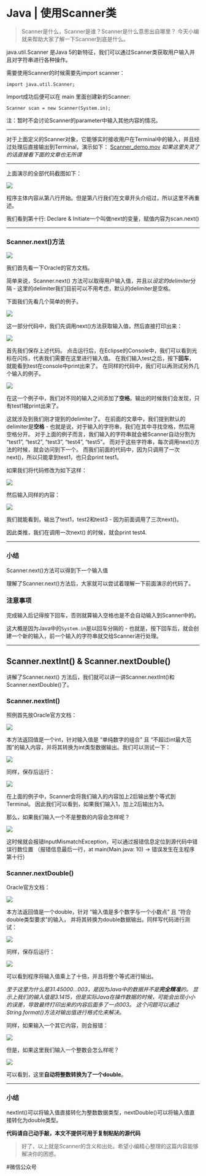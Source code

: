 # Java | 使用Scanner类
> Scanner是什么，Scanner是谁？Scanner是什么意思出自哪里？ 今天小编就来帮助大家了解一下Scanner到底是什么。  

java.util.Scanner 是Java 5的新特征，我们可以通过Scanner类获取用户输入并且对字符串进行各种操作。

需要使用Scanner的时候需要先import scanner：

`import java.util.Scanner;`

Import成功后便可以在 main 里面创建新的Scanner:

`Scanner scan = new Scanner(System.in);`

注：暂时不会讨论Scanner的parameter中输入其他内容的情况。
- - - -
对于上面定义的Scanner对象，它能够实时接收用户在Terminal中的输入，并且经过处理后直接输出到Terminal，演示如下：
<a href='Scanner_demo.mov'>Scanner_demo.mov</a> 
*如果这里失灵了的话直接看下面的文章也无所谓*
- - - -
上面演示的全部代码截图如下：

![](Java%20%7C%20%E4%BD%BF%E7%94%A8Scanner%E7%B1%BB/6F531EA9-591F-4A10-8166-33D1C0A830ED.png)

程序主体内容从第八行开始。但是第八行我们在文章开头介绍过，所以这里不再重述。

我们看到第十行: Declare & Initiate一个叫做next的变量，赋值内容为scan.next()
- - - -
### Scanner.next()方法

![](Java%20%7C%20%E4%BD%BF%E7%94%A8Scanner%E7%B1%BB/7B39E8F1-846B-4A72-BB62-2F158D286BD7.png)

我们首先看一下Oracle的官方文档。

简单来说，Scanner.next() 方法可以取得用户输入值，并且以*设定的delimiter*分隔 - 这里的delimiter我们目前可以不用考虑，默认的delimiter是空格。

下面我们先看几个简单的例子。

![](Java%20%7C%20%E4%BD%BF%E7%94%A8Scanner%E7%B1%BB/5E460E2F-4C4A-477D-9AAA-EC2F091F232B.png)

这一部分代码中，我们先调用next()方法获取输入值，然后直接打印出来：

![](Java%20%7C%20%E4%BD%BF%E7%94%A8Scanner%E7%B1%BB/EF3E4576-DA2B-4F3F-9BA4-C744D44CB0D1.png)

首先我们保存上述代码。
点击运行后，在Eclipse的Console中，我们可以看到光标在闪烁，代表我们需要在这里进行输入值。
在我们输入test之后，按下**回车**，就能看到test在console中print出来了。
在同样的代码中，我们可以再测试另外几个输入的例子。

![](Java%20%7C%20%E4%BD%BF%E7%94%A8Scanner%E7%B1%BB/73710AA6-5AD9-4D1D-995A-609D6E266A29.png)

在这一个例子中，我们对不同的输入之间添加了**空格**。输出的时候我们会发现，只有test1被print出来了。

这就涉及到我们刚才提到的delimiter了。
在前面的文章中，我们提到默认的delimiter是**空格** - 也就是说，对于输入的字符串，我们在其中寻找空格，然后用空格分开。
对于上面的例子而言，我们输入的字符串就会被Scanner自动分割为 “test1”, “test2”, “test3”, “test4”, “test5”。
而对于这些字符串，每次调用next()方法的时候，就会访问到下一个。
而我们前面的代码中，因为只调用了一次next()，所以只能拿到test1，也只会print test1。

如果我们将代码修改为如下这样：

![](Java%20%7C%20%E4%BD%BF%E7%94%A8Scanner%E7%B1%BB/CA1DA9AB-41F8-4AE2-9DAE-69F28CEC5C1A.png)

然后输入同样的内容：

![](Java%20%7C%20%E4%BD%BF%E7%94%A8Scanner%E7%B1%BB/73E2D4A1-DC4C-4D90-A657-11637885D7A6.png)

我们就能看到，输出了test1，test2和test3 - 因为前面调用了三次next()。

因此类推，我们在调用一次next() 的时候，就会print test4.

- - - -
### 小结

Scanner.next()方法可以得到下一个输入值

理解了Scanner.next()方法后，大家就可以尝试着理解一下前面演示的代码了。

### 注意事项

完成输入后记得按下回车，否则就算输入空格也是不会自动输入到Scanner中的。

这大概是因为Java中的`System.in`是以回车分隔的 - 也就是，按下回车后，就会创建一个新的输入，前一个输入的字符串就交给Scanner进行处理。

- - - -
## Scanner.nextInt() & Scanner.nextDouble()

讲解了Scanner.next() 方法后，我们就可以讲一讲Scanner.nextInt()和Scanner.nextDouble()了。

### Scanner.nextInt()

照例首先放Oracle官方文档：

![](Java%20%7C%20%E4%BD%BF%E7%94%A8Scanner%E7%B1%BB/FDEF95B5-6E02-495E-B737-378B72214508.png)

本方法返回值是一个int，针对输入值是 “单纯数字的组合” 且 “不超过int最大范围”的输入内容，并将其转换为int类型数据输出。我们可以测试一下：

![](Java%20%7C%20%E4%BD%BF%E7%94%A8Scanner%E7%B1%BB/925DDD43-FE68-4B08-BDAE-2F0C26E4FBDC.png)

同样，保存后运行：

![](Java%20%7C%20%E4%BD%BF%E7%94%A8Scanner%E7%B1%BB/B0CADA33-9E75-4687-874D-3F9A140946AB.png)

在上面的例子中，Scanner会将我们输入的内容加上2后输出整个等式到Terminal。
因此我们可以看到，如果我们输入1，加上2后输出为3。

那么，如果我们输入一个不是整数的内容会怎样呢？

![](Java%20%7C%20%E4%BD%BF%E7%94%A8Scanner%E7%B1%BB/09AC6D09-E1A3-4104-9B51-99294EB10EAA.png)

这时候就会报错InputMismatchException，可以通过报错信息定位到源代码中错误行数位置
（报错信息最后一行，at main(Main.java: 10) -> 错误发生在主程序第十行）

### Scanner.nextDouble()

Oracle官方文档：

![](Java%20%7C%20%E4%BD%BF%E7%94%A8Scanner%E7%B1%BB/82E3E8F1-727E-4E3C-814A-2963D57A03F4.png)

本方法返回值是一个double，针对 “输入值是多个数字与一个小数点” 且 “符合double类型要求”的输入，
并将其转换为double数据输出。同样写代码进行测试：

![](Java%20%7C%20%E4%BD%BF%E7%94%A8Scanner%E7%B1%BB/06BA2F41-0D59-45E7-8BF5-D0D1CAFE2AC5.png)

同样，保存后运行：

![](Java%20%7C%20%E4%BD%BF%E7%94%A8Scanner%E7%B1%BB/6D27B94C-6EC0-44BF-956A-92A2102627B8.png)

可以看到程序将输入值乘上了十倍，并且将整个等式进行输出。

*至于这里为什么是31.45000…003，是因为Java中的数据并不是**完全精准**的。
显示上我们的输入值是3.1415，但是实际Java在操作数据的时候，可能会出现小小的误差，导致最终打印出来的内容后面多了一点003。
这个问题可以通过String.format()方法对输出值进行格式化来解决。*

同样，如果输入一个其它内容，则会报错：

![](Java%20%7C%20%E4%BD%BF%E7%94%A8Scanner%E7%B1%BB/D3B83644-0B7B-422B-B116-8C2B94AEC65F.png)

但是，如果这里我们输入一个整数会怎么样呢？

![](Java%20%7C%20%E4%BD%BF%E7%94%A8Scanner%E7%B1%BB/08AF5212-AFD7-46DA-AD9B-5A7FA19D1F0C.png)

可以看到，这里**自动将整数转换为了一个double**。

- - - -
### 小结

nextInt()可以将输入值直接转化为整数数据类型，nextDouble()可以将输入值直接转化为double类型。

**代码请自己动手敲，本文不提供可用于复制粘贴的源代码**

> 好了，以上就是Scanner的含义和出处。希望小编精心整理的这篇内容能够解决你的困惑。  

#微信公众号
